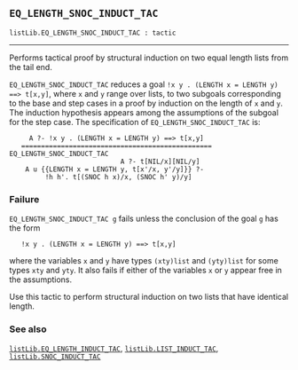## `EQ_LENGTH_SNOC_INDUCT_TAC`

``` hol4
listLib.EQ_LENGTH_SNOC_INDUCT_TAC : tactic
```

------------------------------------------------------------------------

Performs tactical proof by structural induction on two equal length
lists from the tail end.

`EQ_LENGTH_SNOC_INDUCT_TAC` reduces a goal
`!x y . (LENGTH x = LENGTH y) ==> t[x,y]`, where `x` and `y` range over
lists, to two subgoals corresponding to the base and step cases in a
proof by induction on the length of `x` and `y`. The induction
hypothesis appears among the assumptions of the subgoal for the step
case. The specification of `EQ_LENGTH_SNOC_INDUCT_TAC` is:

``` hol4
     A ?- !x y . (LENGTH x = LENGTH y) ==> t[x,y]
   ================================================  EQ_LENGTH_SNOC_INDUCT_TAC
                            A ?- t[NIL/x][NIL/y]
    A u {{LENGTH x = LENGTH y, t[x'/x, y'/y]}} ?-
         !h h'. t[(SNOC h x)/x, (SNOC h' y)/y]
```

### Failure

`EQ_LENGTH_SNOC_INDUCT_TAC g` fails unless the conclusion of the goal
`g` has the form

``` hol4
   !x y . (LENGTH x = LENGTH y) ==> t[x,y]
```

where the variables `x` and `y` have types `(xty)list` and `(yty)list`
for some types `xty` and `yty`. It also fails if either of the variables
`x` or `y` appear free in the assumptions.

Use this tactic to perform structural induction on two lists that have
identical length.

### See also

[`listLib.EQ_LENGTH_INDUCT_TAC`](#listLib.EQ_LENGTH_INDUCT_TAC),
[`listLib.LIST_INDUCT_TAC`](#listLib.LIST_INDUCT_TAC),
[`listLib.SNOC_INDUCT_TAC`](#listLib.SNOC_INDUCT_TAC)
